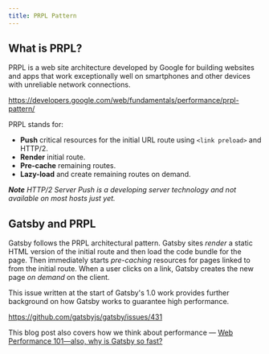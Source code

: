 ```yaml
---
title: PRPL Pattern
---
```


## What is PRPL?

PRPL is a web site architecture developed by Google for building websites and apps that work exceptionally well on smartphones and other devices with unreliable network connections.

https://developers.google.com/web/fundamentals/performance/prpl-pattern/

PRPL stands for:

- **Push** critical resources for the initial URL route using `<link preload>` and HTTP/2.
- **Render** initial route.
- **Pre-cache** remaining routes.
- **Lazy-load** and create remaining routes on demand.

_**Note** HTTP/2 Server Push is a developing server technology and not available on most hosts just yet._

## Gatsby and PRPL

Gatsby follows the PRPL architectural pattern. Gatsby sites _render_ a static HTML version of the initial route and then load the code bundle for the page. Then immediately starts _pre-caching_ resources for pages linked to from the initial route. When a user clicks on a link, Gatsby creates the new page _on demand_ on the client.

This issue written at the start of Gatsby's 1.0 work provides further background on how Gatsby works to guarantee high performance.

https://github.com/gatsbyjs/gatsby/issues/431

This blog post also covers how we think about performance — [Web Performance 101—also, why is Gatsby so fast?](/blog/2017-09-13-why-is-gatsby-so-fast/)
